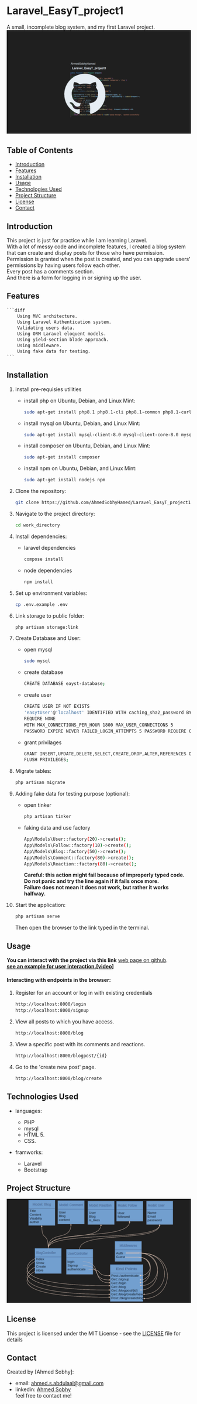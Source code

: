 # Laravel_EasyT_project1

A small, incomplete blog system, and my first Laravel project.
![](repo-image/name.png)

## Table of Contents

-   [Introduction](#introduction)
-   [Features](#features)
-   [Installation](#installation)
-   [Usage](#usage)
-   [Technologies Used](#technologies-used)
-   [Project Structure](#project-structure)
-   [License](#license)
-   [Contact](#contact)

  <!-- intro -->

## Introduction

This project is just for practice while I am learning Laravel.
<br>
With a lot of messy code and incomplete features, I created a blog system that can create and display posts for those who have permission. Permission is granted when the post is created, and you can upgrade users' permissions by having users follow each other.
<br>
Every post has a comments section.
<br>
And there is a form for logging in or signing up the user.

  <!-- technologies was used with links if available -->

## Features

    ```diff
        Using MVC architecture.
        Using Laravel Authentication system.
        Validating users data.
        Using ORM Laravel eloquent models.
        Using yield-section blade approach.
        Using middleware.
        Using fake data for testing.
    ```

  <!-- get start and how to run with the prerequisites mintion -->

## Installation

1. install pre-requisies utilities

    - install php
      on Ubuntu, Debian, and Linux Mint:

        ```sh
        sudo apt-get install php8.1 php8.1-cli php8.1-common php8.1-curl php8.1-mysql
        ```

    - install mysql
      on Ubuntu, Debian, and Linux Mint:

        ```sh
        sudo apt-get install mysql-client-8.0 mysql-client-core-8.0 mysql-server-core-8.0
        ```

    - install composer
      on Ubuntu, Debian, and Linux Mint:

        ```sh
        sudo apt-get install composer
        ```

    - install npm
      on Ubuntu, Debian, and Linux Mint:

        ```sh
        sudo apt-get install nodejs npm
        ```

2. Clone the repository:

    ```sh
    git clone https://github.com/AhmedSobhyHamed/Laravel_EasyT_project1.git
    ```

3. Navigate to the project directory:

    ```sh
    cd work_directory
    ```

4. Install dependencies:

    - laravel dependencies

        ```sh
        compose install
        ```

    - node dependencies

        ```sh
        npm install
        ```

5. Set up environment variables:

    ```sh
    cp .env.example .env
    ```

6. Link storage to public folder:

    ```sh
    php artisan storage:link
    ```

7. Create Database and User:

    - open mysql

        ```sh
        sudo mysql
        ```

    - create database

        ```sh
        CREATE DATABASE eayst-database;
        ```

    - create user

        ```sh
        CREATE USER IF NOT EXISTS
        'easytUser'@'localhost' IDENTIFIED WITH caching_sha2_password BY 'password'
        REQUIRE NONE
        WITH MAX_CONNECTIONS_PER_HOUR 1800 MAX_USER_CONNECTIONS 5
        PASSWORD EXPIRE NEVER FAILED_LOGIN_ATTEMPTS 5 PASSWORD REQUIRE CURRENT PASSWORD_LOCK_TIME 1;
        ```

    - grant privilages

        ```sh
        GRANT INSERT,UPDATE,DELETE,SELECT,CREATE,DROP,ALTER,REFERENCES ON `eayst-database`.* TO 'easytUser'@'localhost';
        FLUSH PRIVILEGES;
        ```

8. Migrate tables:

    ```sh
    php artisan migrate
    ```

9. Adding fake data for testing purpose (optional):

    - open tinker

        ```sh
        php artisan tinker
        ```

    - faking data and use factory

        ```sh
        App\Models\User::factory(20)->create();
        App\Models\Follow::factory(10)->create();
        App\Models\Blog::factory(50)->create();
        App\Models\Comment::factory(80)->create();
        App\Models\Reaction::factory(80)->create();
        ```

        **Careful: this action might fail because of improperly typed code.**
        <br>
        **Do not panic and try the line again if it fails once more.**
        <br>
        **Failure does not mean it does not work, but rather it works halfway.**

10. Start the application:

    ```sh
    php artisan serve
    ```

    Then open the browser to the link typed in the terminal.

  <!-- usage or how to interact with this technologies like api end points and what they do -->

## Usage

**You can interact with the project via this link**
[web page on github](https://ahmedsobhyhamed.github.io/JS_PROJECTS/).
<br>
**[see an example for user interaction.[video]](http://youtube.com)**

#### Interacting with endpoints in the browser:

1. Register for an account or log in with existing credentials

    ```diff
    http://localhost:8000/login
    http://localhost:8000/signup
    ```

2. View all posts to which you have access.

    ```diff
    http://localhost:8000/blog
    ```

3. View a specific post with its comments and reactions.

    ```diff
    http://localhost:8000/blogpost/{id}
    ```

4. Go to the 'create new post' page.

    ```diff
    http://localhost:8000/blog/create
    ```

## Technologies Used

-   languages:

    -   PHP
    -   mysql
    -   HTML 5.
    -   CSS.

-   framworks:

    -   Laravel
    -   Bootstrap

      <!-- about the project and a digram of how it work -->

## Project Structure

![](repo-image/about.png)

  <!-- licance -->

## License

This project is licensed under the MIT License - see the [LICENSE](/LICENSE) file for details

  <!-- contacts -->

## Contact

Created by [Ahmed Sobhy]:

-   email: [ahmed.s.abdulaal@gmail.com](mailto:ahmed.s.abdulaal@gmail.com)
-   linkedin: [Ahmed Sobhy](https://www.linkedin.com/in/ahmed-sobhy-b824b7201/)
    <br>
    feel free to contact me!
